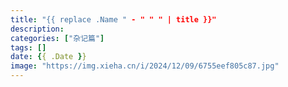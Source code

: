 ```yaml
---
title: "{{ replace .Name " - " " " | title }}"
description: 
categories: ["杂记篇"]
tags: []
date: {{ .Date }}
image: "https://img.xieha.cn/i/2024/12/09/6755eef805c87.jpg"
---
```

